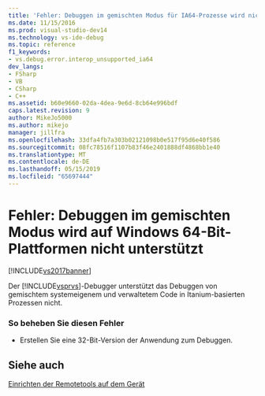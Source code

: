 ```yaml
---
title: 'Fehler: Debuggen im gemischten Modus für IA64-Prozesse wird nicht unterstützt | Microsoft-Dokumentation'
ms.date: 11/15/2016
ms.prod: visual-studio-dev14
ms.technology: vs-ide-debug
ms.topic: reference
f1_keywords:
- vs.debug.error.interop_unsupported_ia64
dev_langs:
- FSharp
- VB
- CSharp
- C++
ms.assetid: b60e9660-02da-4dea-9e6d-8cb64e996bdf
caps.latest.revision: 9
author: MikeJo5000
ms.author: mikejo
manager: jillfra
ms.openlocfilehash: 33dfa4fb7a303b02121098b0e517f95d6e40f586
ms.sourcegitcommit: 08fc78516f1107b83f46e2401888df4868bb1e40
ms.translationtype: MT
ms.contentlocale: de-DE
ms.lasthandoff: 05/15/2019
ms.locfileid: "65697444"
---
```

# <a name="error-mixed-mode-debugging-for-ia64-processes-is-unsupported"></a>Fehler: Debuggen im gemischten Modus wird auf Windows 64-Bit-Plattformen nicht unterstützt
[!INCLUDE[vs2017banner](../includes/vs2017banner.md)]

Der [!INCLUDE[vsprvs](../includes/vsprvs-md.md)]-Debugger unterstützt das Debuggen von gemischtem systemeigenem und verwaltetem Code in Itanium-basierten Prozessen nicht.  
  
### <a name="to-correct-this-error"></a>So beheben Sie diesen Fehler  
  
- Erstellen Sie eine 32-Bit-Version der Anwendung zum Debuggen.  
  
## <a name="see-also"></a>Siehe auch  
 [Einrichten der Remotetools auf dem Gerät](https://msdn.microsoft.com/library/90f45630-0d26-4698-8c1f-63f85a12db9c)
